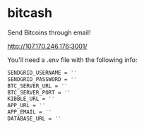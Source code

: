 bitcash
=======

Send Bitcoins through email!

http://107.170.246.176:3001/


You'll need a .env file with the following info:
```bash
SENDGRID_USERNAME = ''
SENDGRID_PASSWORD = ''
BTC_SERVER_URL = ''
BTC_SERVER_PORT = ''
KIBBLE_URL = ''
APP_URL = ''
APP_EMAIL = ''
DATABASE_URL = ''
```

